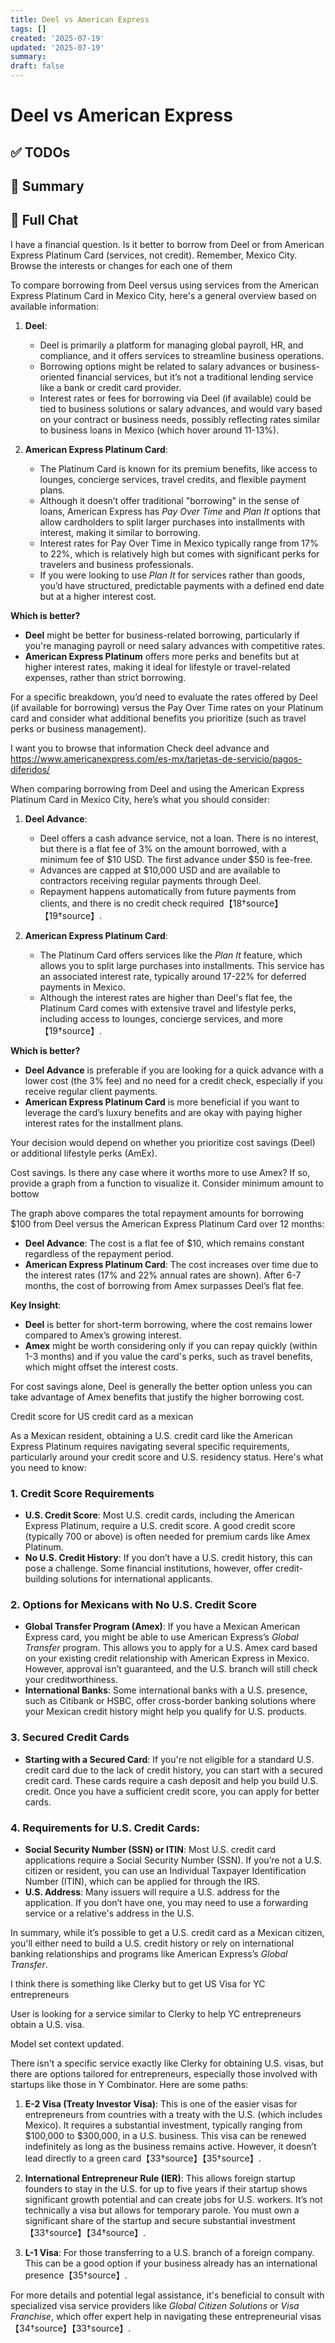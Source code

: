 ```yaml
---
title: Deel vs American Express
tags: []
created: '2025-07-19'
updated: '2025-07-19'
summary:
draft: false
---
```


# Deel vs American Express

## ✅ TODOs


## 📌 Summary


## 🧠 Full Chat



I have a financial question. Is it better to borrow from Deel or from American Express Platinum Card (services, not credit). Remember, Mexico City. Browse the interests or changes for each one of them



To compare borrowing from Deel versus using services from the American Express Platinum Card in Mexico City, here's a general overview based on available information:

1. **Deel**:
   - Deel is primarily a platform for managing global payroll, HR, and compliance, and it offers services to streamline business operations.
   - Borrowing options might be related to salary advances or business-oriented financial services, but it’s not a traditional lending service like a bank or credit card provider.
   - Interest rates or fees for borrowing via Deel (if available) could be tied to business solutions or salary advances, and would vary based on your contract or business needs, possibly reflecting rates similar to business loans in Mexico (which hover around 11-13%).

2. **American Express Platinum Card**:
   - The Platinum Card is known for its premium benefits, like access to lounges, concierge services, travel credits, and flexible payment plans.
   - Although it doesn’t offer traditional "borrowing" in the sense of loans, American Express has *Pay Over Time* and *Plan It* options that allow cardholders to split larger purchases into installments with interest, making it similar to borrowing.
   - Interest rates for Pay Over Time in Mexico typically range from 17% to 22%, which is relatively high but comes with significant perks for travelers and business professionals.
   - If you were looking to use *Plan It* for services rather than goods, you’d have structured, predictable payments with a defined end date but at a higher interest cost.

**Which is better?**
- **Deel** might be better for business-related borrowing, particularly if you're managing payroll or need salary advances with competitive rates.
- **American Express Platinum** offers more perks and benefits but at higher interest rates, making it ideal for lifestyle or travel-related expenses, rather than strict borrowing.

For a specific breakdown, you’d need to evaluate the rates offered by Deel (if available for borrowing) versus the Pay Over Time rates on your Platinum card and consider what additional benefits you prioritize (such as travel perks or business management).

I want you to browse that information
Check deel advance
and https://www.americanexpress.com/es-mx/tarjetas-de-servicio/pagos-diferidos/

When comparing borrowing from Deel and using the American Express Platinum Card in Mexico City, here’s what you should consider:

1. **Deel Advance**:
   - Deel offers a cash advance service, not a loan. There is no interest, but there is a flat fee of 3% on the amount borrowed, with a minimum fee of $10 USD. The first advance under $50 is fee-free.
   - Advances are capped at $10,000 USD and are available to contractors receiving regular payments through Deel.
   - Repayment happens automatically from future payments from clients, and there is no credit check required【18†source】【19†source】.

2. **American Express Platinum Card**:
   - The Platinum Card offers services like the *Plan It* feature, which allows you to split large purchases into installments. This service has an associated interest rate, typically around 17-22% for deferred payments in Mexico.
   - Although the interest rates are higher than Deel's flat fee, the Platinum Card comes with extensive travel and lifestyle perks, including access to lounges, concierge services, and more【19†source】.

**Which is better?**
- **Deel Advance** is preferable if you are looking for a quick advance with a lower cost (the 3% fee) and no need for a credit check, especially if you receive regular client payments.
- **American Express Platinum Card** is more beneficial if you want to leverage the card’s luxury benefits and are okay with paying higher interest rates for the installment plans.

Your decision would depend on whether you prioritize cost savings (Deel) or additional lifestyle perks (AmEx).

Cost savings. Is there any case where it worths more to use Amex? If so, provide a graph from a function to visualize it. Consider minimum amount to bottow

The graph above compares the total repayment amounts for borrowing $100 from Deel versus the American Express Platinum Card over 12 months:

- **Deel Advance**: The cost is a flat fee of $10, which remains constant regardless of the repayment period.
- **American Express Platinum Card**: The cost increases over time due to the interest rates (17% and 22% annual rates are shown). After 6-7 months, the cost of borrowing from Amex surpasses Deel’s flat fee.

**Key Insight**: 
- **Deel** is better for short-term borrowing, where the cost remains lower compared to Amex’s growing interest. 
- **Amex** might be worth considering only if you can repay quickly (within 1-3 months) and if you value the card's perks, such as travel benefits, which might offset the interest costs.

For cost savings alone, Deel is generally the better option unless you can take advantage of Amex benefits that justify the higher borrowing cost.

Credit score for US credit card as a mexican

As a Mexican resident, obtaining a U.S. credit card like the American Express Platinum requires navigating several specific requirements, particularly around your credit score and U.S. residency status. Here's what you need to know:

### 1. **Credit Score Requirements**
   - **U.S. Credit Score**: Most U.S. credit cards, including the American Express Platinum, require a U.S. credit score. A good credit score (typically 700 or above) is often needed for premium cards like Amex Platinum.
   - **No U.S. Credit History**: If you don’t have a U.S. credit history, this can pose a challenge. Some financial institutions, however, offer credit-building solutions for international applicants.

### 2. **Options for Mexicans with No U.S. Credit Score**
   - **Global Transfer Program (Amex)**: If you have a Mexican American Express card, you might be able to use American Express’s *Global Transfer* program. This allows you to apply for a U.S. Amex card based on your existing credit relationship with American Express in Mexico. However, approval isn’t guaranteed, and the U.S. branch will still check your creditworthiness.
   - **International Banks**: Some international banks with a U.S. presence, such as Citibank or HSBC, offer cross-border banking solutions where your Mexican credit history might help you qualify for U.S. products.

### 3. **Secured Credit Cards**
   - **Starting with a Secured Card**: If you're not eligible for a standard U.S. credit card due to the lack of credit history, you can start with a secured credit card. These cards require a cash deposit and help you build U.S. credit. Once you have a sufficient credit score, you can apply for better cards.

### 4. **Requirements for U.S. Credit Cards**:
   - **Social Security Number (SSN) or ITIN**: Most U.S. credit card applications require a Social Security Number (SSN). If you’re not a U.S. citizen or resident, you can use an Individual Taxpayer Identification Number (ITIN), which can be applied for through the IRS.
   - **U.S. Address**: Many issuers will require a U.S. address for the application. If you don’t have one, you may need to use a forwarding service or a relative's address in the U.S.

In summary, while it’s possible to get a U.S. credit card as a Mexican citizen, you'll either need to build a U.S. credit history or rely on international banking relationships and programs like American Express’s *Global Transfer*.

I think there is something like Clerky but to get US Visa for YC entrepreneurs

User is looking for a service similar to Clerky to help YC entrepreneurs obtain a U.S. visa.

Model set context updated.

There isn't a specific service exactly like Clerky for obtaining U.S. visas, but there are options tailored for entrepreneurs, especially those involved with startups like those in Y Combinator. Here are some paths:

1. **E-2 Visa (Treaty Investor Visa)**: This is one of the easier visas for entrepreneurs from countries with a treaty with the U.S. (which includes Mexico). It requires a substantial investment, typically ranging from $100,000 to $300,000, in a U.S. business. This visa can be renewed indefinitely as long as the business remains active. However, it doesn’t lead directly to a green card【33†source】【35†source】.

2. **International Entrepreneur Rule (IER)**: This allows foreign startup founders to stay in the U.S. for up to five years if their startup shows significant growth potential and can create jobs for U.S. workers. It’s not technically a visa but allows for temporary parole. You must own a significant share of the startup and secure substantial investment【33†source】【34†source】.

3. **L-1 Visa**: For those transferring to a U.S. branch of a foreign company. This can be a good option if your business already has an international presence【35†source】.

For more details and potential legal assistance, it's beneficial to consult with specialized visa service providers like *Global Citizen Solutions* or *Visa Franchise*, which offer expert help in navigating these entrepreneurial visas【34†source】【33†source】.